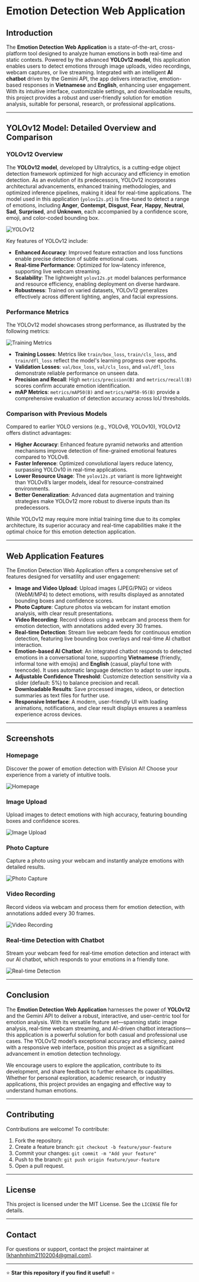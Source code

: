 # Emotion Detection Web Application

## Introduction

The **Emotion Detection Web Application** is a state-of-the-art, cross-platform tool designed to analyze human emotions in both real-time and static contexts. Powered by the advanced **YOLOv12 model**, this application enables users to detect emotions through image uploads, video recordings, webcam captures, or live streaming. Integrated with an intelligent **AI chatbot** driven by the Gemini API, the app delivers interactive, emotion-based responses in **Vietnamese** and **English**, enhancing user engagement. With its intuitive interface, customizable settings, and downloadable results, this project provides a robust and user-friendly solution for emotion analysis, suitable for personal, research, or professional applications.

---

## YOLOv12 Model: Detailed Overview and Comparison

### YOLOv12 Overview
The **YOLOv12 model**, developed by Ultralytics, is a cutting-edge object detection framework optimized for high accuracy and efficiency in emotion detection. As an evolution of its predecessors, YOLOv12 incorporates architectural advancements, enhanced training methodologies, and optimized inference pipelines, making it ideal for real-time applications. The model used in this application (`yolov12s.pt`) is fine-tuned to detect a range of emotions, including **Anger**, **Contempt**, **Disgust**, **Fear**, **Happy**, **Neutral**, **Sad**, **Surprised**, and **Unknown**, each accompanied by a confidence score, emoji, and color-coded bounding box.

![YOLOv12](images/yolov12.png)

Key features of YOLOv12 include:
- **Enhanced Accuracy**: Improved feature extraction and loss functions enable precise detection of subtle emotional cues.
- **Real-time Performance**: Optimized for low-latency inference, supporting live webcam streaming.
- **Scalability**: The lightweight `yolov12s.pt` model balances performance and resource efficiency, enabling deployment on diverse hardware.
- **Robustness**: Trained on varied datasets, YOLOv12 generalizes effectively across different lighting, angles, and facial expressions.

### Performance Metrics
The YOLOv12 model showcases strong performance, as illustrated by the following metrics:

![Training Metrics](images/visualize.png)

- **Training Losses**: Metrics like `train/box_loss`, `train/cls_loss`, and `train/dfl_loss` reflect the model's learning progress over epochs.
- **Validation Losses**: `val/box_loss`, `val/cls_loss`, and `val/dfl_loss` demonstrate reliable performance on unseen data.
- **Precision and Recall**: High `metrics/precision(B)` and `metrics/recall(B)` scores confirm accurate emotion identification.
- **mAP Metrics**: `metrics/mAP50(B)` and `metrics/mAP50-95(B)` provide a comprehensive evaluation of detection accuracy across IoU thresholds.

### Comparison with Previous Models
Compared to earlier YOLO versions (e.g., YOLOv8, YOLOv10), YOLOv12 offers distinct advantages:
- **Higher Accuracy**: Enhanced feature pyramid networks and attention mechanisms improve detection of fine-grained emotional features compared to YOLOv8.
- **Faster Inference**: Optimized convolutional layers reduce latency, surpassing YOLOv10 in real-time applications.
- **Lower Resource Usage**: The `yolov12s.pt` variant is more lightweight than YOLOv8’s larger models, ideal for resource-constrained environments.
- **Better Generalization**: Advanced data augmentation and training strategies make YOLOv12 more robust to diverse inputs than its predecessors.

While YOLOv12 may require more initial training time due to its complex architecture, its superior accuracy and real-time capabilities make it the optimal choice for this emotion detection application.

---

## Web Application Features

The Emotion Detection Web Application offers a comprehensive set of features designed for versatility and user engagement:

- **Image and Video Upload**: Upload images (JPEG/PNG) or videos (WebM/MP4) to detect emotions, with results displayed as annotated bounding boxes and confidence scores.
- **Photo Capture**: Capture photos via webcam for instant emotion analysis, with clear result presentations.
- **Video Recording**: Record videos using a webcam and process them for emotion detection, with annotations added every 30 frames.
- **Real-time Detection**: Stream live webcam feeds for continuous emotion detection, featuring live bounding box overlays and real-time AI chatbot interaction.
- **Emotion-based AI Chatbot**: An integrated chatbot responds to detected emotions in a conversational tone, supporting **Vietnamese** (friendly, informal tone with emojis) and **English** (casual, playful tone with teencode). It uses automatic language detection to adapt to user inputs.
- **Adjustable Confidence Threshold**: Customize detection sensitivity via a slider (default: 5%) to balance precision and recall.
- **Downloadable Results**: Save processed images, videos, or detection summaries as text files for further use.
- **Responsive Interface**: A modern, user-friendly UI with loading animations, notifications, and clear result displays ensures a seamless experience across devices.

---

## Screenshots

### Homepage
Discover the power of emotion detection with EVision AI! Choose your experience from a variety of intuitive tools.

![Homepage](images/web-home-page.png)

### Image Upload
Upload images to detect emotions with high accuracy, featuring bounding boxes and confidence scores.

![Image Upload](images/web-image-upload-function.png)

### Photo Capture
Capture a photo using your webcam and instantly analyze emotions with detailed results.

![Photo Capture](images/webcam-capture-function.png)

### Video Recording
Record videos via webcam and process them for emotion detection, with annotations added every 30 frames.

![Video Recording](images/webcam-video-capture.png)

### Real-time Detection with Chatbot
Stream your webcam feed for real-time emotion detection and interact with our AI chatbot, which responds to your emotions in a friendly tone.

![Real-time Detection](images/realtime-webcam-chatbot.png)

---

## Conclusion

The **Emotion Detection Web Application** harnesses the power of **YOLOv12** and the Gemini API to deliver a robust, interactive, and user-centric tool for emotion analysis. With its versatile feature set—spanning static image analysis, real-time webcam streaming, and AI-driven chatbot interactions—this application is a powerful solution for both casual and professional use cases. The YOLOv12 model’s exceptional accuracy and efficiency, paired with a responsive web interface, position this project as a significant advancement in emotion detection technology.

We encourage users to explore the application, contribute to its development, and share feedback to further enhance its capabilities. Whether for personal exploration, academic research, or industry applications, this project provides an engaging and effective way to understand human emotions.

---

## Contributing

Contributions are welcome! To contribute:
1. Fork the repository.
2. Create a feature branch: `git checkout -b feature/your-feature`
3. Commit your changes: `git commit -m "Add your feature"`
4. Push to the branch: `git push origin feature/your-feature`
5. Open a pull request.

---

## License

This project is licensed under the MIT License. See the `LICENSE` file for details.

---

## Contact

For questions or support, contact the project maintainer at [khanhnhim21102004@gmail.com].

---

⭐ **Star this repository if you find it useful!** ⭐

